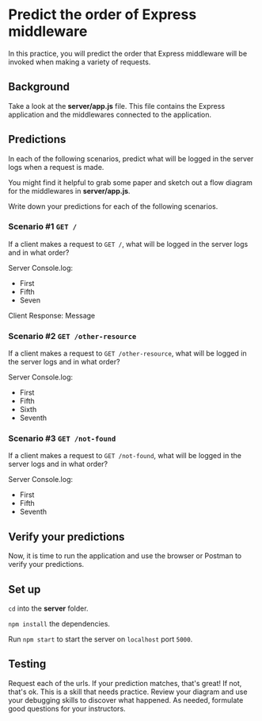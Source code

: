 # Predict the order of Express middleware

In this practice, you will predict the order that Express middleware will be
invoked when making a variety of requests.

## Background

Take a look at the __server/app.js__ file. This file contains the Express
application and the middlewares connected to the application.

## Predictions

In each of the following scenarios, predict what will be logged in the server
logs when a request is made.

You might find it helpful to grab some paper and sketch out a flow diagram for
the middlewares in __server/app.js__.

Write down your predictions for each of the following scenarios.

### Scenario #1 `GET /`

If a client makes a request to `GET /`, what will be logged in the server logs
and in what order?

Server Console.log:
- First
- Fifth
- Seven

Client Response:
Message

### Scenario #2 `GET /other-resource`

If a client makes a request to `GET /other-resource`, what will be logged in
the server logs and in what order?

Server Console.log:
- First
- Fifth
- Sixth
- Seventh

### Scenario #3 `GET /not-found`

If a client makes a request to `GET /not-found`, what will be logged in the
server logs and in what order?

Server Console.log:
- First
- Fifth
- Seventh

## Verify your predictions

Now, it is time to run the application and use the browser or Postman to verify
your predictions.

## Set up

`cd` into the __server__ folder.

`npm install` the dependencies.

Run `npm start` to start the server on `localhost` port `5000`.

## Testing

Request each of the urls. If your prediction matches, that's great! If not,
that's ok. This is a skill that needs practice. Review your diagram and use your
debugging skills to discover what happened. As needed, formulate good questions
for your instructors.
